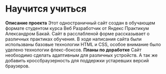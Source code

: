 # Научится учиться
**Описание проекта**
Этот одностраничный сайт создан в обучающем формате студентом курса Веб Разработчик от Яндекс Практикум Александром Бакай. Сайт
в расслабленой форме рассказывает о различных практиках обучения. В ходе написания сайта были использваны базовые технологии HTML и CSS, особое внимание было уделено технологии флекс-боксов.
**Планы по доработке**
Сайт необходимо сделать адаптивным для различных устройств. А так же добавить кроссбраузерность для поддержки устаревших версий браузеров.
